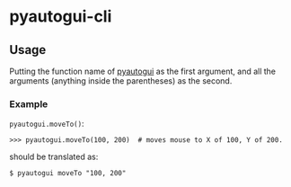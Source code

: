 # pyautogui-cli

## Usage

Putting the function name of [pyautogui](https://github.com/asweigart/pyautogui) as the first argument, and all the arguments (anything inside the parentheses) as the second.

### Example

`pyautogui.moveTo()`:

```
>>> pyautogui.moveTo(100, 200)  # moves mouse to X of 100, Y of 200.
```

should be translated as:

```
$ pyautogui moveTo "100, 200"
```
